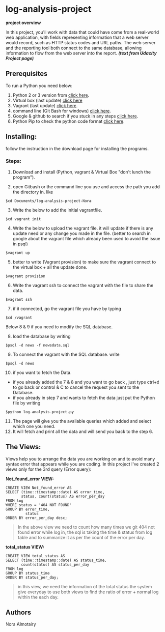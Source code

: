 
# log-analysis-project

**project overview**

In this project, you'll work with data that could have come from a real-world web application, with fields representing information that a web server would record, such as HTTP status codes and URL paths. The web server and the reporting tool both connect to the same database, allowing information to flow from the web server into the report. _**(text from Udacity Project page)**_

## Prerequisites
To run a Python you need below:
1) Python 2 or 3 version from [click here](https://www.python.org/downloads/).
2) Virtual box (last update) [click here](https://www.virtualbox.org/wiki/Downloads)
3) Vagrant (last update) [click here](https://www.vagrantup.com/downloads.html).
4) command line (Git Bash for windows) [click here](https://git-scm.com/downloads).
5) Google & github to search if you stuck in any steps [click here](https://github.com/).
6) Python Pip to check the python code format [click here](https://pip.pypa.io/en/stable/installing/).

## Installing:

follow the instruction in the download page for installing the programs.

### Steps:

1) Download and install (Python, vagrant & Virtual Box "don't lunch the program").

2) open Gitbash or the command line you use and access the path you add the directory in. like
```
$cd Documents/log-analysis-project-Nora
```
3) Write the below to add the initial vagrantfile.
```
$cd vagrant init
```

4) Write the below to upload the vagrant file. it will update if there is any update need or any change you made in the file.
(better to search in google about the vagrant file which already been used to avoid the issue in psql)

```
$vagrant up
```
5) better to write (Vagrant provision) to make sure the vagrant connect to the virtual box + all the update done.
```
$vagrant provision
```
6) Write the vagrant ssh to connect the vagrant with the file to share the data.
```
$vagrant ssh
```
7) if it connected, go the vagrant file you have by typing
```
$cd /vagrant
```
Below 8 & 9 if you need to modify the SQL database.

8) load the database by writing
```
$psql -d news -f newsdata.sql
```
9) To connect the vagrant with the SQL database. write
```
$psql -d news
```

10) if you want to fetch the Data.
- if you already added the 7 & 8 and you want to go back , just type ctrl+d to go back or control & C to cancel the request you sent to the Database.
- if you already in step 7 and wants to fetch the data just put the Python file by writing
```
$python log-analysis-project.py
```
11) The page will give you the available queries which added and select which one you need.
12) It will fetch and print all the data and will send you back to the step 6.

## The Views:

Views help you to arrange the data you are working on and to avoid many syntax error that appears while you are coding.
In this project I've created 2 views only for the 3rd query (Error query):

**Not_found_error VIEW:**

```
CREATE VIEW Not_found_error AS
SELECT (time::timestamp::date) AS error_time,
       status, count(status) AS error_per_day
FROM log
WHERE status = '404 NOT FOUND'
GROUP BY error_time,
         status
ORDER BY error_per_day desc;
```

>In the above view we need to count how many times we git 404 not found error while log in,
the sql is taking the time & status from log table and to summarize it as per the count of the error per day.

**total_status VIEW:**

```
CREATE VIEW total_status AS
SELECT (time::timestamp::date) AS status_time,
       count(status) AS status_per_day
FROM log
GROUP BY status_time
ORDER BY status_per_day;
```
> in this view, we need the information of the total status the system give everyday
to use both views to find the ratio of error + normal log within the each day.

## Authors
Nora Almotairy
